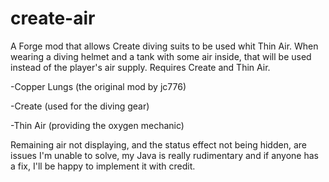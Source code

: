 # create-air

A Forge mod that allows Create diving suits to be used whit Thin Air. When wearing a diving helmet and a tank with some air inside, that will be used instead of the player's air supply.
Requires Create and Thin Air.


-Copper Lungs (the original mod by jc776)

-Create (used for the diving gear)

-Thin Air (providing the oxygen mechanic)

 

Remaining air not displaying, and the status effect not being hidden, are issues I'm unable to solve, my Java is really rudimentary and if anyone has a fix, I'll be happy to implement it with credit.
